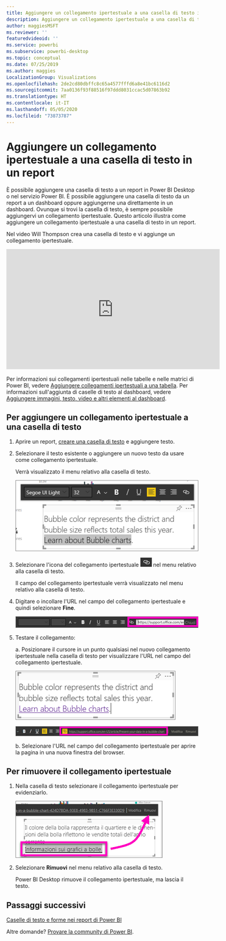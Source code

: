 ```yaml
---
title: Aggiungere un collegamento ipertestuale a una casella di testo in un report
description: Aggiungere un collegamento ipertestuale a una casella di testo in Power BI Desktop e nel servizio Power BI
author: maggiesMSFT
ms.reviewer: ''
featuredvideoid: ''
ms.service: powerbi
ms.subservice: powerbi-desktop
ms.topic: conceptual
ms.date: 07/25/2019
ms.author: maggies
LocalizationGroup: Visualizations
ms.openlocfilehash: 2de2cd80dbffc8c65a4577fffd6a8e41bc6116d2
ms.sourcegitcommit: 7aa0136f93f88516f97ddd8031ccac5d07863b92
ms.translationtype: HT
ms.contentlocale: it-IT
ms.lasthandoff: 05/05/2020
ms.locfileid: "73873787"
---
```

# <a name="add-a-hyperlink-to-a-text-box-in-a-report"></a>Aggiungere un collegamento ipertestuale a una casella di testo in un report
È possibile aggiungere una casella di testo a un report in Power BI Desktop o nel servizio Power BI. È possibile aggiungere una casella di testo da un report a un dashboard oppure aggiungerne una direttamente in un dashboard. Ovunque si trovi la casella di testo, è sempre possibile aggiungervi un collegamento ipertestuale. Questo articolo illustra come aggiungere un collegamento ipertestuale a una casella di testo in un report. 


Nel video Will Thompson crea una casella di testo e vi aggiunge un collegamento ipertestuale. 

<iframe width="560" height="315" src="https://www.youtube.com/embed/_3q6VEBhGew#t=0m55s" frameborder="0" allowfullscreen></iframe>

Per informazioni sui collegamenti ipertestuali nelle tabelle e nelle matrici di Power BI, vedere [Aggiungere collegamenti ipertestuali a una tabella](power-bi-hyperlinks-in-tables.md). Per informazioni sull'aggiunta di caselle di testo al dashboard, vedere [Aggiungere immagini, testo, video e altri elementi al dashboard](service-dashboard-add-widget.md). 

## <a name="to-add-a-hyperlink-to-a-text-box"></a>Per aggiungere un collegamento ipertestuale a una casella di testo
1. Aprire un report, [creare una casella di testo](power-bi-reports-add-text-and-shapes.md) e aggiungere testo. 
2. Selezionare il testo esistente o aggiungere un nuovo testo da usare come collegamento ipertestuale. 

   Verrà visualizzato il menu relativo alla casella di testo.
   
   ![Selezionare il testo nella casella di testo](media/service-add-hyperlink-to-text-box/power-bi-hyperlink-new.png)
3. Selezionare l'icona del collegamento ipertestuale ![Icona di collegamento ipertestuale](media/service-add-hyperlink-to-text-box/power-bi-hyperlink-icon.png) nel menu relativo alla casella di testo.

   Il campo del collegamento ipertestuale verrà visualizzato nel menu relativo alla casella di testo.

4. Digitare o incollare l'URL nel campo del collegamento ipertestuale e quindi selezionare **Fine**.
   
   ![Digitare o incollare l'URL nel campo Collegamento ipertestuale](media/service-add-hyperlink-to-text-box/power-bi-add-link.png)
5. Testare il collegamento:  

   a. Posizionare il cursore in un punto qualsiasi nel nuovo collegamento ipertestuale nella casella di testo per visualizzare l'URL nel campo del collegamento ipertestuale.  
     
      ![Collegamento ipertestuale nella casella di testo](media/service-add-hyperlink-to-text-box/power-bi-test-link.png)
   
      ![URL nel campo del collegamento ipertestuale](media/service-add-hyperlink-to-text-box/power-bi-hyperlink-edit.png)

   b. Selezionare l'URL nel campo del collegamento ipertestuale per aprire la pagina in una nuova finestra del browser.

## <a name="to-remove-the-hyperlink"></a>Per rimuovere il collegamento ipertestuale
1. Nella casella di testo selezionare il collegamento ipertestuale per evidenziarlo.
   
     ![Rimuovere il collegamento ipertestuale](media/service-add-hyperlink-to-text-box/power-bi-hyperlink-remove.png)
2. Selezionare **Rimuovi** nel menu relativo alla casella di testo. 

   Power BI Desktop rimuove il collegamento ipertestuale, ma lascia il testo.

## <a name="next-steps"></a>Passaggi successivi
[Caselle di testo e forme nei report di Power BI](power-bi-reports-add-text-and-shapes.md)

Altre domande? [Provare la community di Power BI](https://community.powerbi.com/).

